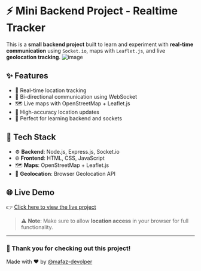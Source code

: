 # ⚡ Mini Backend Project - Realtime Tracker

This is a **small backend project** built to learn and experiment with **real-time communication** using `Socket.io`, maps with `Leaflet.js`, and live **geolocation tracking**.
![image](https://github.com/user-attachments/assets/75a78f66-9c63-4c98-9f80-60eab944c676)

## ✨ Features

- 📍 Real-time location tracking
- 🔁 Bi-directional communication using WebSocket
- 🗺️ Live maps with OpenStreetMap + Leaflet.js
- 🎯 High-accuracy location updates
- 🧪 Perfect for learning backend and sockets

## 🧰 Tech Stack

- ⚙️ **Backend**: Node.js, Express.js, Socket.io  
- 🌐 **Frontend**: HTML, CSS, JavaScript  
- 🗺️ **Maps**: OpenStreetMap + Leaflet.js  
- 📡 **Geolocation**: Browser Geolocation API

## 🌐 Live Demo

👉 [Click here to view the live project](https://realtime-tracker-production-3dcf.up.railway.app/)

> ⚠️ **Note**: Make sure to allow **location access** in your browser for full functionality.

---

### 🙏 Thank you for checking out this project!

Made with ❤️ by [@mafaz-devolper](https://github.com/mafaz-devolper)
